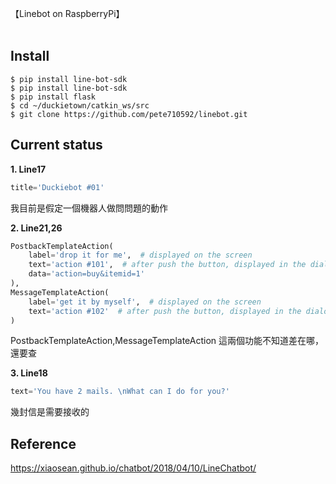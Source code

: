 【Linebot on RaspberryPi】<br><br>



Install
-------
    $ pip install line-bot-sdk
    $ pip install line-bot-sdk
    $ pip install flask
    $ cd ~/duckietown/catkin_ws/src
    $ git clone https://github.com/pete710592/linebot.git



Current status
-------
**1. Line17**
```python
title='Duckiebot #01'
```
我目前是假定一個機器人做問問題的動作

**2. Line21,26**
```python
PostbackTemplateAction(
	label='drop it for me',  # displayed on the screen
	text='action #101',  # after push the button, displayed in the dialog
	data='action=buy&itemid=1'
),
MessageTemplateAction(
	label='get it by myself',  # displayed on the screen
	text='action #102'  # after push the button, displayed in the dialog
)
```
  PostbackTemplateAction,MessageTemplateAction 這兩個功能不知道差在哪，還要查

**3. Line18**
```python
text='You have 2 mails. \nWhat can I do for you?'
```
  幾封信是需要接收的



Reference
-------
https://xiaosean.github.io/chatbot/2018/04/10/LineChatbot/
